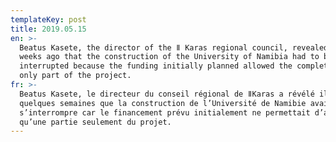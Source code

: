 ```yaml
---
templateKey: post
title: 2019.05.15
en: >-
  Beatus Kasete, the director of the ǁ Karas regional council, revealed a few
  weeks ago that the construction of the University of Namibia had to be
  interrupted because the funding initially planned allowed the completion of
  only part of the project.
fr: >-
  Beatus Kasete, le directeur du conseil régional de ǁKaras a révélé il y a
  quelques semaines que la construction de l’Université de Namibie avait dû
  s’interrompre car le financement prévu initialement ne permettait d’achever
  qu’une partie seulement du projet.
---
```


